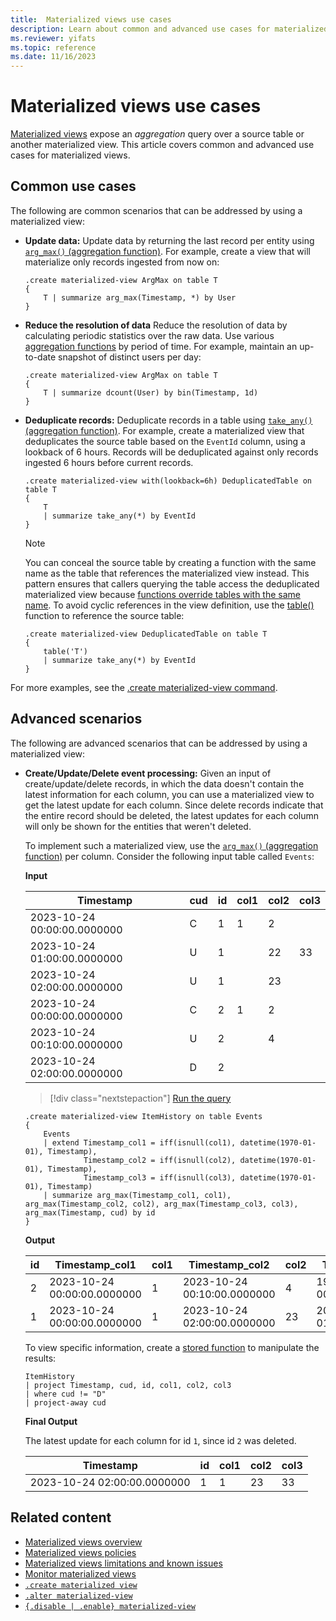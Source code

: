 ```yaml
---
title:  Materialized views use cases
description: Learn about common and advanced use cases for materialized views.
ms.reviewer: yifats
ms.topic: reference
ms.date: 11/16/2023
---
```


# Materialized views use cases

[Materialized views](materialized-view-overview.md) expose an *aggregation* query over a source table or another materialized view. This article covers common and advanced use cases for materialized views.

## Common use cases

The following are common scenarios that can be addressed by using a materialized view:

* **Update data:** Update data by returning the last record per entity using [`arg_max()` (aggregation function)](../../query/arg-max-aggfunction.md). For example, create a view that will materialize only records ingested from now on:

    ```kusto
    .create materialized-view ArgMax on table T
    {
        T | summarize arg_max(Timestamp, *) by User
    }
    ```

* **Reduce the resolution of data** Reduce the resolution of data by calculating periodic statistics over the raw data. Use various [aggregation functions](materialized-view-create.md#supported-aggregation-functions) by period of time. For example, maintain an up-to-date snapshot of distinct users per day:

    ```kusto
    .create materialized-view ArgMax on table T
    {
        T | summarize dcount(User) by bin(Timestamp, 1d)
    }
    ```

* **Deduplicate records:** Deduplicate records in a table using [`take_any()` (aggregation function)](../../query/take-any-aggfunction.md). For example, create a materialized view that deduplicates the source table based on the `EventId` column, using a lookback of 6 hours. Records will be deduplicated against only records ingested 6 hours before current records.

    ```kusto
    .create materialized-view with(lookback=6h) DeduplicatedTable on table T
    {
        T
        | summarize take_any(*) by EventId
    }
    ```

    > [!NOTE]
    > You can conceal the source table by creating a function with the same name as the table that references the materialized view instead. This pattern ensures that callers querying the table access the deduplicated materialized view because [functions override tables with the same name](../../query/schema-entities/tables.md). To avoid cyclic references in the view definition, use the [table()](../../query/tablefunction.md) function to reference the source table: 
    >
    >    ```kusto
    >    .create materialized-view DeduplicatedTable on table T
    >    {
    >        table('T')
    >        | summarize take_any(*) by EventId
    >    } 
    >    ```

For more examples, see the [.create materialized-view command](materialized-view-create.md#examples).

## Advanced scenarios

The following are advanced scenarios that can be addressed by using a materialized view:

* **Create/Update/Delete event processing:** Given an input of create/update/delete records, in which the data doesn't contain the latest information for each column, you can use a materialized view to get the latest update for each column. Since delete records indicate that the entire record should be deleted, the latest updates for each column will only be shown for the entities that weren't deleted. 

    To implement such a materialized view, use the [`arg_max()` (aggregation function)](../../query/arg-max-aggfunction.md) per column. Consider the following input table called `Events`:

    **Input**

    | Timestamp | cud | id | col1 | col2 | col3 |
    |--|--|--|--|--|--|
    | 2023-10-24 00:00:00.0000000 | C | 1 | 1 | 2 |  |
    | 2023-10-24 01:00:00.0000000 | U | 1 |  | 22 | 33 |
    | 2023-10-24 02:00:00.0000000 | U | 1 |  | 23 |  |
    | 2023-10-24 00:00:00.0000000 | C | 2 | 1 | 2 |  |
    | 2023-10-24 00:10:00.0000000 | U | 2 |  | 4 |  |
    | 2023-10-24 02:00:00.0000000 | D | 2 |  |  |  |
    
    > [!div class="nextstepaction"]
    > <a href="https://dataexplorer.azure.com/clusters/help/databases/Samples?query=H4sIAAAAAAAAA6WTUWvDIBDH3/Mpjj4ZMKBnYUzY0/YR2qcxiq22CJqOxEA39uGnSZs2pCkZMwZOz9//7vDUKsRv6wyQlfWmDsp/Sq2CCXFFYddoWYfKlgcKVkt3TMbu6PjVxKspWjPP3jOI46JCkKEoOCtwCYxJxnIKi9cFBU4h/UghYaRsnMvpNMrP6LpDbxjAqCHEAxYfsGJm/NvUkf4lcyZ5H33IwHKmxKWAt7HEhJ19ZD9gTsGUGvqr3aS7gxew+z2xdTpI0k4k+6j8+YkVjMcZd3vwnFs7Bmo4UsN/qImRmpihFgutG+9VZb8NqOqw8epEhjV3XRupu27sOnnKLbruvudun0gO26/4PH4BCngxSkwDAAA=" target="_blank">Run the query</a>

    ```kusto
    .create materialized-view ItemHistory on table Events
    {
        Events
        | extend Timestamp_col1 = iff(isnull(col1), datetime(1970-01-01), Timestamp),
                 Timestamp_col2 = iff(isnull(col2), datetime(1970-01-01), Timestamp),
                 Timestamp_col3 = iff(isnull(col3), datetime(1970-01-01), Timestamp)
        | summarize arg_max(Timestamp_col1, col1), arg_max(Timestamp_col2, col2), arg_max(Timestamp_col3, col3), arg_max(Timestamp, cud) by id
    }
    ```

    **Output**

    | id | Timestamp_col1 | col1 | Timestamp_col2 | col2 | Timestamp_col3 | col3 | Timestamp | cud |
    |--|--|--|--|--|--|--|--|--|
    | 2 | 2023-10-24 00:00:00.0000000 | 1 | 2023-10-24 00:10:00.0000000 | 4 | 1970-01-01 00:00:00.0000000 |  | 2023-10-24 02:00:00.0000000 | D |
    | 1 | 2023-10-24 00:00:00.0000000 | 1 | 2023-10-24 02:00:00.0000000 | 23 | 2023-10-24 01:00:00.0000000 | 33 | 2023-10-24 02:00:00.0000000 | U |

    To view specific information, create a [stored function](../../query/schema-entities/stored-functions.md) to manipulate the results:

    ```kusto
    ItemHistory
    | project Timestamp, cud, id, col1, col2, col3
    | where cud != "D"
    | project-away cud
    ```

    **Final Output**

    The latest update for each column for id `1`, since id `2` was deleted.

    | Timestamp | id | col1 | col2 | col3 |
    |--|--|--|--|--|
    | 2023-10-24 02:00:00.0000000 | 1 | 1 | 23 | 33 |

## Related content

* [Materialized views overview](materialized-view-overview.md)
* [Materialized views policies](materialized-view-policies.md)
* [Materialized views limitations and known issues](materialized-views-limitations.md)
* [Monitor materialized views](materialized-views-monitoring.md)
* [`.create materialized view`](materialized-view-create.md)
* [`.alter materialized-view`](materialized-view-alter.md)
* [`{.disable | .enable} materialized-view`](materialized-view-enable-disable.md)
